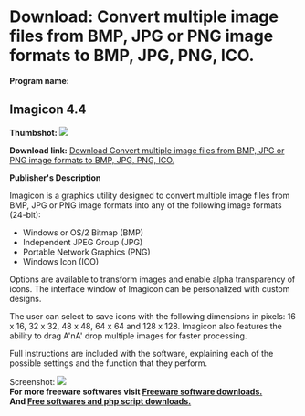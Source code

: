 # Download: Convert multiple image files from BMP, JPG or PNG image formats to BMP, JPG, PNG, ICO.

**Program name:**

## Imagicon 4.4

  
**Thumbshot:** ![](http://www.freewarefiles.com/screenshot/imageicon4_md.jpg)   
  
**Download link:** [Download Convert multiple image files from BMP, JPG or PNG image formats to BMP, JPG, PNG, ICO.](http://freesoftwares.boysofts.com/Imagicon_program_27266.html)  
  


**Publisher's Description**  
  


Imagicon is a graphics utility designed to convert multiple image files from BMP, JPG or PNG image formats into any of the following image formats (24-bit): 

  * Windows or OS/2 Bitmap (BMP) 
  * Independent JPEG Group (JPG) 
  * Portable Network Graphics (PNG) 
  * Windows Icon (ICO) 

Options are available to transform images and enable alpha transparency of icons. The interface window of Imagicon can be personalized with custom designs.

The user can select to save icons with the following dimensions in pixels: 16 x 16, 32 x 32, 48 x 48, 64 x 64 and 128 x 128. Imagicon also features the ability to drag A'nA' drop multiple images for faster processing.

Full instructions are included with the software, explaining each of the possible settings and the function that they perform.

  
  
Screenshot: ![](http://www.freewarefiles.com/screenshot/imageicon4.jpg)   
**For more freeware softwares visit [Freeware software downloads.](http://freesoftwares.boysofts.com/)**   
**And [Free softwares and php script downloads.](http://www.boysofts.com/)**
